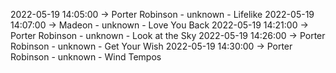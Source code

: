 2022-05-19 14:05:00 -> Porter Robinson - unknown - Lifelike
2022-05-19 14:07:00 -> Madeon - unknown - Love You Back
2022-05-19 14:21:00 -> Porter Robinson - unknown - Look at the Sky
2022-05-19 14:26:00 -> Porter Robinson - unknown - Get Your Wish
2022-05-19 14:30:00 -> Porter Robinson - unknown - Wind Tempos
